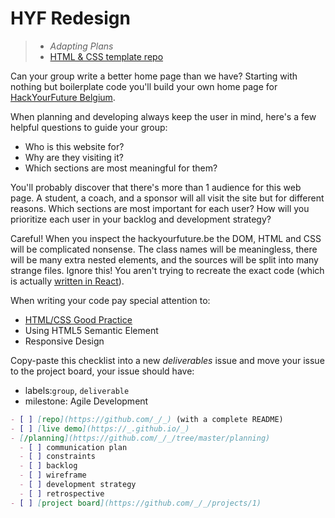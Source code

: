 # HYF Redesign

> - _Adapting Plans_
> - [HTML & CSS template repo](https://github.com/HackYourFutureBelgium/template-html-css)

Can your group write a better home page than we have? Starting with nothing but
boilerplate code you'll build your own home page for
[HackYourFuture Belgium](https://hackyourfuture.be).

When planning and developing always keep the user in mind, here's a few helpful
questions to guide your group:

- Who is this website for?
- Why are they visiting it?
- Which sections are most meaningful for them?

You'll probably discover that there's more than 1 audience for this web page. A
student, a coach, and a sponsor will all visit the site but for different
reasons. Which sections are most important for each user? How will you
prioritize each user in your backlog and development strategy?

Careful! When you inspect the hackyourfuture.be the DOM, HTML and CSS will be
complicated nonsense. The class names will be meaningless, there will be many
extra nested elements, and the sources will be split into many strange files.
Ignore this! You aren't trying to recreate the exact code (which is actually
[written in React](https://github.com/HackYourFutureBelgium/hackyourfuture.be/tree/main/src)).

When writing your code pay special attention to:

- [HTML/CSS Good Practice](https://www.smashingmagazine.com/2008/11/12-principles-for-keeping-your-code-clean/)
- Using HTML5 Semantic Element
- Responsive Design

Copy-paste this checklist into a new _deliverables_ issue and move your issue to
the project board, your issue should have:

- labels:`group`, `deliverable`
- milestone: Agile Development

```md
- [ ] [repo](https://github.com/_/_) (with a complete README)
- [ ] [live demo](https://_.github.io/_)
- [/planning](https://github.com/_/_/tree/master/planning)
  - [ ] communication plan
  - [ ] constraints
  - [ ] backlog
  - [ ] wireframe
  - [ ] development strategy
  - [ ] retrospective
- [ ] [project board](https://github.com/_/_/projects/1)
```
